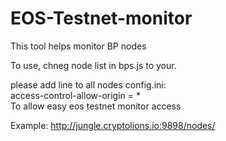 # EOS-Testnet-monitor
This tool helps monitor BP nodes

To use, chneg node list in bps.js to your.

please add line to all nodes config.ini:  
access-control-allow-origin = *   
To allow easy eos testnet monitor access

Example: http://jungle.cryptolions.io:9898/nodes/
